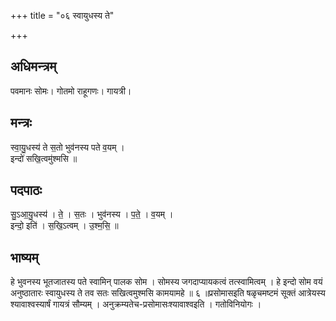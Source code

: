 +++
title = "०६ स्वायुधस्य ते"

+++
## अधिमन्त्रम्
पवमानः सोमः। गोतमो राहूगणः। गायत्री।

## मन्त्रः
स्वा॒यु॒धस्य॑ ते स॒तो भुव॑नस्य पते व॒यम् ।  
इन्दो॑ सखि॒त्वमु॑श्मसि ॥

## पदपाठः
सु॒ऽआ॒यु॒धस्य॑ । ते॒ । स॒तः । भुव॑नस्य । प॒ते॒ । व॒यम् ।  
इन्दो॒ इति॑ । स॒खि॒ऽत्वम् । उ॒श्म॒सि॒ ॥

## भाष्यम्
हे भुवनस्य भूतजातस्य पते स्वामिन् पालक सोम । सोमस्य जगदाप्यायकत्वं तत्स्वामित्वम् । हे इन्दो सोम वयं अनुष्ठातारः स्वायुधस्य ते तव सतः सखित्वमुश्मसि कामयामहे ॥ ६ ॥प्रसोमासइति षळृचमष्टमं सूक्तं आत्रेयस्य श्यावाश्वस्यार्षं गायत्रं सौम्यम् । अनुक्रम्यतेच-प्रसोमासःश्यावाश्वइति । गतोविनियोगः ।